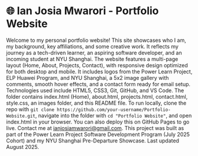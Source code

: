 # 🌐 Ian Josia Mwarori - Portfolio Website

Welcome to my personal portfolio website! This site showcases who I am, my background, key affiliations, and some creative work. It reflects my journey as a tech-driven learner, an aspiring software developer, and an incoming student at NYU Shanghai. The website features a multi-page layout (Home, About, Projects, Contact), with responsive design optimized for both desktop and mobile. It includes logos from the Power Learn Project, ELP Huawei Program, and NYU Shanghai, a 5x2 image gallery with comments, smooth hover effects, and a contact form ready for email setup. Technologies used include HTML5, CSS3, Git, GitHub, and VS Code. The folder contains index.html (Home), about.html, projects.html, contact.html, style.css, an images folder, and this README file. To run locally, clone the repo with `git clone https://github.com/your-username/Portfolio-Website.git`, navigate into the folder with `cd "Portfolio Website"`, and open index.html in your browser. You can also deploy this on GitHub Pages to go live. Contact me at ianjosiamwarori@gmail.com. This project was built as part of the Power Learn Project Software Development Program (July 2025 Cohort) and my NYU Shanghai Pre-Departure Showcase. Last updated August 2025.
